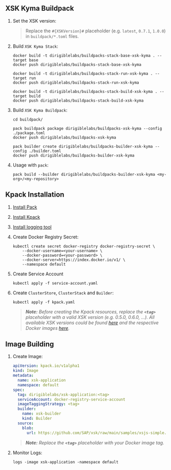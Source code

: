 ## XSK Kyma Buildpack

1. Set the XSK version:
    > Replace the `#{XSKVersion}#` placeholder (e.g. `latest`, `0.7.1`, `1.0.0`) in `buildpack/*.toml` files.

1. Build `XSK Kyma Stack`:

    ```
    docker build -t dirigiblelabs/buildpacks-stack-base-xsk-kyma . --target base
    docker push dirigiblelabs/buildpacks-stack-base-xsk-kyma

    docker build -t dirigiblelabs/buildpacks-stack-run-xsk-kyma . --target run
    docker push dirigiblelabs/buildpacks-stack-run-xsk-kyma

    docker build -t dirigiblelabs/buildpacks-stack-build-xsk-kyma . --target build
    docker push dirigiblelabs/buildpacks-stack-build-xsk-kyma
    ```

1. Build `XSK Kyma Buildpack`:

    ```
    cd buildpack/

    pack buildpack package dirigiblelabs/buildpacks-xsk-kyma --config ./package.toml
    docker push dirigiblelabs/buildpacks-xsk-kyma

    pack builder create dirigiblelabs/buildpacks-builder-xsk-kyma --config ./builder.toml
    docker push dirigiblelabs/buildpacks-builder-xsk-kyma
    ```

1. Usage with `pack`:

    ```
    pack build --builder dirigiblelabs/buildpacks-builder-xsk-kyma <my-org>/<my-repository>
    ```

## Kpack Installation

1. [Install Pack](https://buildpacks.io/docs/tools/pack/#install)
1. [Install Kpack](https://github.com/pivotal/kpack/blob/main/docs/install.md)
1. [Install logging tool](https://github.com/pivotal/kpack/blob/main/docs/logs.md)
1. Create Docker Registry Secret:
    ```
    kubectl create secret docker-registry docker-registry-secret \
        --docker-username=<your-username> \
        --docker-password=<your-password> \
        --docker-server=https://index.docker.io/v1/ \
        --namespace default
    ```


1. Create Service Account
    ```
    kubectl apply -f service-account.yaml
    ```


1. Create `ClusterStore`, `ClusterStack` and `Builder`:

    ```
    kubectl apply -f kpack.yaml
    ```
    
    > _**Note:** Before creating the Kpack resources, replace the **`<tag>`** placeholder with a valid XSK version (e.g. 0.5.0, 0.6.0, ...). All available XSK versions could be found [here](https://github.com/SAP/xsk/releases) and the respective Docker images [here](https://hub.docker.com/r/dirigiblelabs/kneo-xsk-buildpack/tags?page=1&ordering=last_updated)._

## Image Building

1. Create Image:

    ```yaml
    apiVersion: kpack.io/v1alpha1
    kind: Image
    metadata:
      name: xsk-application
      namespace: default
    spec:
      tag: dirigiblelabs/xsk-application:<tag>
      serviceAccount: docker-registry-service-account
      imageTaggingStrategy: <tag>
      builder:
        name: xsk-builder
        kind: Builder
      source:
        blob:
          url: https://github.com/SAP/xsk/raw/main/samples/xsjs-simple.zip
    ```

    > _**Note:** Replace the **`<tag>`** placeholder with your Docker image tag._

1. Monitor Logs:

    ```
    logs -image xsk-application -namespace default
    ```
